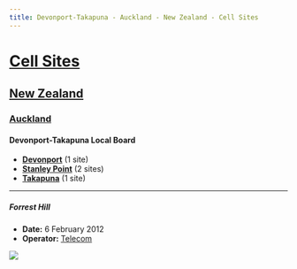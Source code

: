 ```yaml
---
title: Devonport-Takapuna - Auckland - New Zealand - Cell Sites
---
```


# [Cell Sites](../../../)

## [New Zealand](../../)

### [Auckland](../)

#### Devonport-Takapuna Local Board

* **[Devonport](devonport)** (1 site)
* **[Stanley Point](stanley-point)** (2 sites)
* **[Takapuna](takapuna)** (1 site)

---

##### Forrest Hill

* **Date:** 6 February 2012
* **Operator:** [Telecom]

![](https://f001.backblazeb2.com/file/CellSites/NZ/AUK/Devonport-Takapuna/20120206-123916.jpg)

[Telecom]: https://en.wikipedia.org/wiki/Spark_New_Zealand
